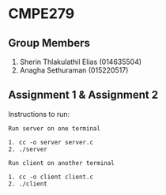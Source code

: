 # CMPE279

## Group Members
1. Sherin Thlakulathil Elias (014635504)
2. Anagha Sethuraman (015220517)

## Assignment 1 & Assignment 2

Instructions to run:

	Run server on one terminal

	1. cc -o server server.c
	2. ./server

	Run client on another terminal

	1. cc -o client client.c
	2. ./client
